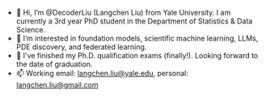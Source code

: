 - 👋 Hi, I’m @DecoderLiu (Langchen Liu) from Yale University. I am currently a 3rd year PhD student in the Department of Statistics & Data Science.
- 👀 I’m interested in foundation models, scientific machine learning, LLMs, PDE discovery, and federated learning. 
- 🌱 I've finished my Ph.D. qualification exams (finally!). Looking forward to the date of graduation.
- 📫 Working email: langchen.liu@yale.edu, personal: langchen.liu@gmail.com

<!---
DecoderLiu/DecoderLiu is a ✨ special ✨ repository because its `README.md` (this file) appears on your GitHub profile.
You can click the Preview link to take a look at your changes.
--->
